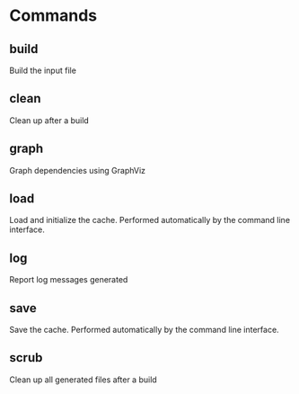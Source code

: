 # Commands

## build

Build the input file

## clean

Clean up after a build

## graph

Graph dependencies using GraphViz

## load

Load and initialize the cache. Performed automatically by the command line
interface.

## log

Report log messages generated

## save

Save the cache. Performed automatically by the command line interface.

## scrub

Clean up all generated files after a build
